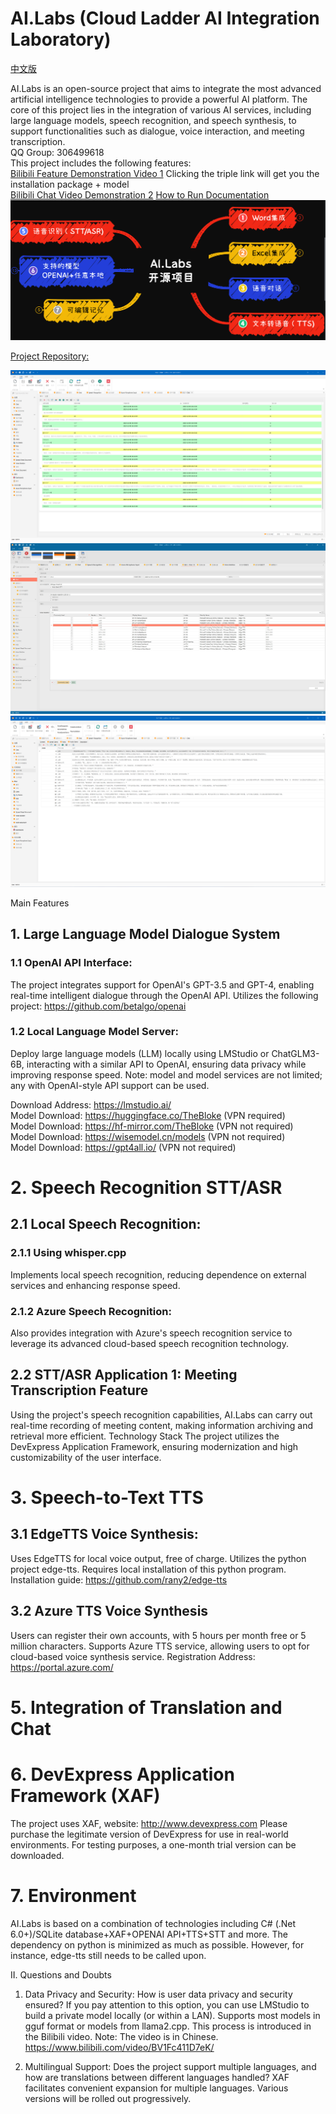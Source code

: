 # AI.Labs (Cloud Ladder AI Integration Laboratory)

[中文版](/Readme.cn.md)

AI.Labs is an open-source project that aims to integrate the most advanced artificial intelligence technologies to provide a powerful AI platform. The core of this project lies in the integration of various AI services, including large language models, speech recognition, and speech synthesis, to support functionalities such as dialogue, voice interaction, and meeting transcription.  
QQ Group: 306499618  
This project includes the following features:  
[Bilibili Feature Demonstration Video 1](https://www.bilibili.com/video/BV1jC4y1Y7et/?share_source=copy_web&vd_source=11323d03e28fe3d5d656ff7d4c5662fb) Clicking the triple link will get you the installation package + model  
[Bilibili Chat Video Demonstration 2](https://www.bilibili.com/video/BV1hb4y1579q/?share_source=copy_web&vd_source=11323d03e28fe3d5d656ff7d4c5662fb)
[How to Run Documentation](https://github.com/tylike/AI.Labs/blob/master/HowToRun.md)  
![Functionality](./AI.Labs.Win/Images/ModuleMind.png)  

[Project Repository:](https://github.com/tylike/ai.labs)  

![Chat Interface](./AI.Labs.Win/Images/AI.Labs.Chat.png)  
![Chat Settings](https://github.com/tylike/AI.Labs/blob/master/AI.Labs.Win/Images/ChatSettings.png)  
![Audio Books](https://github.com/tylike/AI.Labs/blob/master/AI.Labs.Win/Images/AudioBook.png)  

Main Features
## 1. Large Language Model Dialogue System
### 1.1 OpenAI API Interface:
The project integrates support for OpenAI's GPT-3.5 and GPT-4, enabling real-time intelligent dialogue through the OpenAI API.
Utilizes the following project: https://github.com/betalgo/openai
### 1.2 Local Language Model Server:
Deploy large language models (LLM) locally using LMStudio or ChatGLM3-6B, interacting with a similar API to OpenAI, ensuring data privacy while improving response speed.
Note: model and model services are not limited; any with OpenAI-style API support can be used.

Download Address: https://lmstudio.ai/  
Model Download: https://huggingface.co/TheBloke (VPN required)  
Model Download: https://hf-mirror.com/TheBloke (VPN not required)  
Model Download: https://wisemodel.cn/models (VPN not required)  
Model Download: https://gpt4all.io/ (VPN not required)  

# 2. Speech Recognition STT/ASR
## 2.1 Local Speech Recognition:
### 2.1.1 Using whisper.cpp
Implements local speech recognition, reducing dependence on external services and enhancing response speed.

### 2.1.2 Azure Speech Recognition:
Also provides integration with Azure's speech recognition service to leverage its advanced cloud-based speech recognition technology.

## 2.2 STT/ASR Application 1: Meeting Transcription Feature
Using the project's speech recognition capabilities, AI.Labs can carry out real-time recording of meeting content, making information archiving and retrieval more efficient.
Technology Stack
The project utilizes the DevExpress Application Framework, ensuring modernization and high customizability of the user interface.

# 3. Speech-to-Text TTS
## 3.1 EdgeTTS Voice Synthesis:
Uses EdgeTTS for local voice output, free of charge.
Utilizes the python project edge-tts.
Requires local installation of this python program.
Installation guide: https://github.com/rany2/edge-tts
## 3.2 Azure TTS Voice Synthesis
Users can register their own accounts, with 5 hours per month free or 5 million characters.
Supports Azure TTS service, allowing users to opt for cloud-based voice synthesis service.
Registration Address: https://portal.azure.com/  

# 5. Integration of Translation and Chat

# 6. DevExpress Application Framework (XAF)
The project uses XAF, website: http://www.devexpress.com
Please purchase the legitimate version of DevExpress for use in real-world environments.
For testing purposes, a one-month trial version can be downloaded.
# 7. Environment
AI.Labs is based on a combination of technologies including C# (.Net 6.0+)/SQLite database+XAF+OPENAI API+TTS+STT and more.
The dependency on python is minimized as much as possible. However, for instance, edge-tts still needs to be called upon.

II. Questions and Doubts
1. Data Privacy and Security: How is user data privacy and security ensured?
If you pay attention to this option, you can use LMStudio to build a private model locally (or within a LAN).
Supports most models in gguf format or models from llama2.cpp.
This process is introduced in the Bilibili video. Note: The video is in Chinese.
https://www.bilibili.com/video/BV1Fc411D7eK/  

2. Multilingual Support: Does the project support multiple languages, and how are translations between different languages handled?
XAF facilitates convenient expansion for multiple languages. Various versions will be rolled out progressively.

